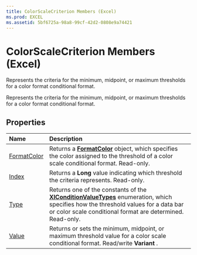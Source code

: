 ```yaml
---
title: ColorScaleCriterion Members (Excel)
ms.prod: EXCEL
ms.assetid: 5bf6725a-98a8-99cf-42d2-0808e9a74421
---
```



# ColorScaleCriterion Members (Excel)
Represents the criteria for the minimum, midpoint, or maximum thresholds for a color format conditional format.

Represents the criteria for the minimum, midpoint, or maximum thresholds for a color format conditional format.


## Properties



|**Name**|**Description**|
|:-----|:-----|
|[FormatColor](colorscalecriterion-formatcolor-property-excel.md)|Returns a  **[FormatColor](formatcolor-object-excel.md)** object, which specifies the color assigned to the threshold of a color scale conditional format. Read-only.|
|[Index](colorscalecriterion-index-property-excel.md)|Returns a  **Long** value indicating which threshold the criteria represents. Read-only.|
|[Type](colorscalecriterion-type-property-excel.md)|Returns one of the constants of the  **[XlConditionValueTypes](xlconditionvaluetypes-enumeration-excel.md)** enumeration, which specifies how the threshold values for a data bar or color scale conditional format are determined. Read-only.|
|[Value](colorscalecriterion-value-property-excel.md)|Returns or sets the minimum, midpoint, or maximum threshold value for a color scale conditional format. Read/write  **Variant** .|

